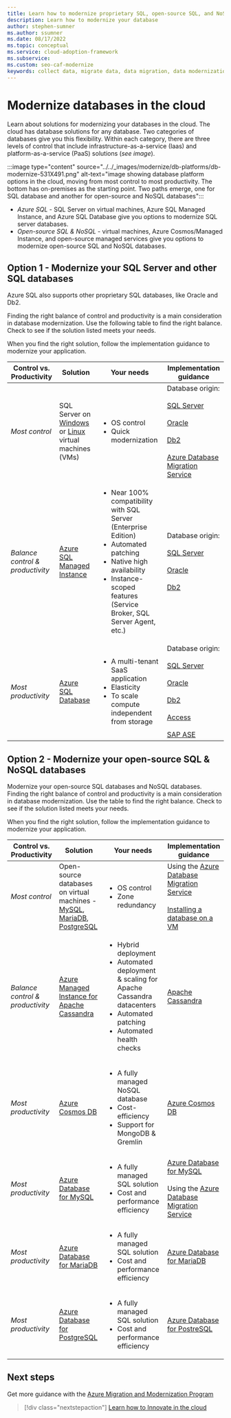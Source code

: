 ```yaml
---
title: Learn how to modernize proprietary SQL, open-source SQL, and NoSQL databases in the cloud
description: Learn how to modernize your database
author: stephen-sumner
ms.author: ssumner
ms.date: 08/17/2022
ms.topic: conceptual
ms.service: cloud-adoption-framework
ms.subservice: 
ms.custom: seo-caf-modernize
keywords: collect data, migrate data, data migration, data modernization
---
```

# Modernize databases in the cloud

Learn about solutions for modernizing your databases in the cloud. The cloud has database solutions for any database. Two categories of databases give you this flexibility. Within each category, there are three levels of control that include infrastructure-as-a-service (Iaas) and platform-as-a-service (PaaS) solutions (*see image*).

:::image type="content" source="../../_images/modernize/db-platforms/db-modernize-531X491.png" alt-text="image showing database platform options in the cloud, moving from most control to most productivity. The bottom has on-premises as the starting point. Two paths emerge, one for SQL database and another for open-source and NoSQL databases":::

- *Azure SQL* - SQL Server on virtual machines, Azure SQL Managed Instance, and Azure SQL Database give you options to modernize SQL server databases.
- *Open-source SQL & NoSQL* - virtual machines, Azure Cosmos/Managed Instance, and open-source managed services give you options to modernize open-source SQL and NoSQL databases.

## Option 1 - Modernize your SQL Server and other SQL databases

Azure SQL also supports other proprietary SQL databases, like Oracle and Db2.

Finding the right balance of control and productivity is a main consideration in database modernization. Use the following table to find the right balance. Check to see if the solution listed meets your needs.

When you find the right solution, follow the implementation guidance to modernize your application.

| Control vs. Productivity | Solution | Your needs | Implementation guidance |
| --- | --- | --- | --- |
| *Most control* | SQL Server on [Windows](/azure/azure-sql/virtual-machines/windows/sql-server-on-azure-vm-iaas-what-is-overview) or [Linux](/azure/azure-sql/virtual-machines/linux/sql-server-on-linux-vm-what-is-iaas-overview) virtual machines (VMs) | <ul><li>OS control</li> <li>Quick modernization</li></ul> | Database origin:<br><br>[SQL Server](/azure/azure-sql/migration-guides/virtual-machines/sql-server-to-sql-on-azure-vm-migration-overview) <br><br> [Oracle](/azure/azure-sql/migration-guides/virtual-machines/oracle-to-sql-on-azure-vm-guide) <br><br> [Db2](/azure/azure-sql/migration-guides/virtual-machines/db2-to-sql-on-azure-vm-guide) <br><br> [Azure Database Migration Service](/azure/dms/)|
| *Balance control & <br>productivity*| [Azure SQL Managed Instance](/azure/azure-sql/managed-instance/sql-managed-instance-paas-overview) | <ul><li> Near 100% compatibility with SQL Server (Enterprise Edition)</li> <li>Automated patching </li> <li>Native high availability</li> <li> Instance-scoped features (Service Broker, SQL Server Agent, etc.) </li> </ul> | Database origin:<br><br>[SQL Server](/azure/azure-sql/migration-guides/managed-instance/sql-server-to-managed-instance-overview) <br><br> [Oracle](/azure/azure-sql/migration-guides/managed-instance/oracle-to-managed-instance-guide) <br><br> [Db2](/azure/azure-sql/migration-guides/managed-instance/db2-to-managed-instance-guide)
| *Most productivity*| [Azure SQL Database](/azure/azure-sql/database/sql-database-paas-overview) | <ul><li>A multi-tenant SaaS application</li><li>Elasticity</li><li>To scale compute independent from storage</li></ul> |Database origin:<br><br> [SQL Server](/azure/azure-sql/migration-guides/database/sql-server-to-sql-database-overview) <br><br> [Oracle](/azure/azure-sql/migration-guides/database/oracle-to-sql-database-guide) <br><br> [Db2](/azure/azure-sql/migration-guides/database/db2-to-sql-database-guide) <br><br> [Access](/azure/azure-sql/migration-guides/database/access-to-sql-database-guide) <br><br> [SAP ASE](/azure/azure-sql/migration-guides/database/sap-ase-to-sql-database) |

## Option 2 - Modernize your open-source SQL & NoSQL databases

Modernize your open-source SQL databases and NoSQL databases. Finding the right balance of control and productivity is a main consideration in database modernization. Use the table to find the right balance. Check to see if the solution listed meets your needs.

When you find the right solution, follow the implementation guidance to modernize your application.

| Control vs. Productivity | Solution | Your needs | Implementation guidance |
| --- | --- | --- | --- |
| *Most control* | Open-source databases on virtual machines - [MySQL](/azure/mysql/single-server/overview),  [MariaDB](/azure/mariadb/overview), [PostgreSQL](/azure/postgresql/single-server/overview) | <ul><li>OS control </li> <li> Zone redundancy </li></ul> | Using the [Azure Database Migration Service](/azure/dms/) <br><br> [Installing a database on a VM](/azure/azure-sql/migration-guides/virtual-machines/sql-server-to-sql-on-azure-vm-migration-overview)|
| *Balance control & productivity* | [Azure Managed Instance for Apache Cassandra](/azure/managed-instance-apache-cassandra/introduction)| <ul><li> Hybrid deployment </li> <li>Automated deployment & scaling for Apache Cassandra datacenters</li> <li>Automated patching</li> <li>Automated health checks</li> </ul> | [Apache Cassandra](/azure/managed-instance-apache-cassandra/dual-write-proxy-migration) |
| *Most productivity* | [Azure Cosmos DB](/azure/cosmos-db/introduction) | <ul><li> A fully managed NoSQL database</li><li>Cost-efficiency</li><li>Support for MongoDB & Gremlin</ul> | [Azure Cosmos DB](/azure/cosmos-db/cosmosdb-migrationchoices) |
| *Most productivity* | [Azure Database for MySQL](/azure/mysql/single-server/overview) | <ul><li>A fully managed SQL solution</li><li>Cost and performance efficiency</li></ul> | [Azure Database for MySQL](/azure/dms/tutorial-mysql-azure-mysql-offline-portal) <br><br> Using the [Azure Database Migration Service](/azure/dms/)|
| *Most productivity* | [Azure Database for MariaDB](/azure/mariadb/overview) | <ul><li>A fully managed SQL solution</li><li>Cost and performance efficiency</li></ul> | [Azure Database for MariaDB](/azure/mariadb/howto-migrate-dump-restore) |
| *Most productivity* | [Azure Database for PostgreSQL](/azure/postgresql/single-server/overview) | <ul><li>A fully managed SQL solution</li><li>Cost and performance efficiency</li></ul>| [Azure Database for PostreSQL](/azure/dms/tutorial-postgresql-azure-postgresql-online-portal)|

## Next steps

Get more guidance with the [Azure Migration and Modernization Program](/migration/migration-modernization-program/#program-form)

>[!div class="nextstepaction"]
> [Learn how to Innovate in the cloud](../../innovate/index.md)
